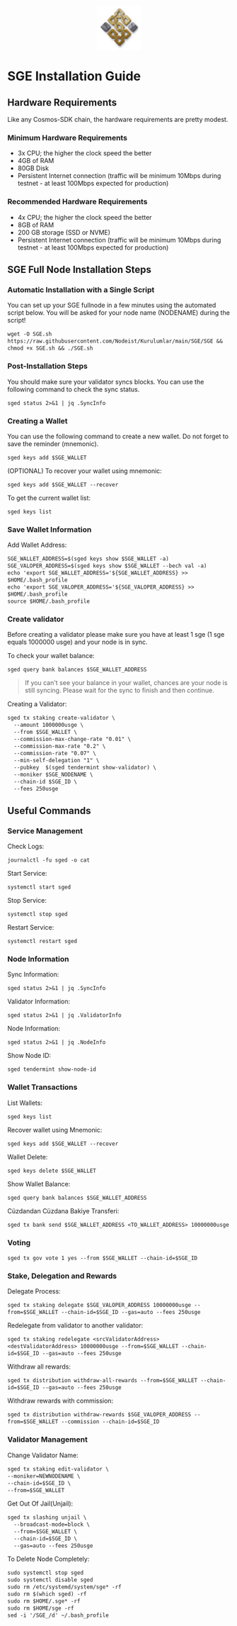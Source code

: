 <p align="center">
  <img height="100" height="auto" src="https://raw.githubusercontent.com/Nodeist/Kurulumlar/main/logos/sge.png">
</p>


# SGE Installation Guide
## Hardware Requirements
Like any Cosmos-SDK chain, the hardware requirements are pretty modest.

### Minimum Hardware Requirements
  - 3x CPU; the higher the clock speed the better
  - 4GB of RAM
  - 80GB Disk
  - Persistent Internet connection (traffic will be minimum 10Mbps during testnet - at least 100Mbps expected for production)

### Recommended Hardware Requirements
  - 4x CPU; the higher the clock speed the better
  - 8GB of RAM
  - 200 GB storage (SSD or NVME)
  - Persistent Internet connection (traffic will be minimum 10Mbps during testnet - at least 100Mbps expected for production)

## SGE Full Node Installation Steps
### Automatic Installation with a Single Script
You can set up your SGE fullnode in a few minutes using the automated script below.
You will be asked for your node name (NODENAME) during the script!

```
wget -O SGE.sh https://raw.githubusercontent.com/Nodeist/Kurulumlar/main/SGE/SGE && chmod +x SGE.sh && ./SGE.sh
```

### Post-Installation Steps

You should make sure your validator syncs blocks.
You can use the following command to check the sync status.
```
sged status 2>&1 | jq .SyncInfo
```

### Creating a Wallet
You can use the following command to create a new wallet. Do not forget to save the reminder (mnemonic).
```
sged keys add $SGE_WALLET
```

(OPTIONAL) To recover your wallet using mnemonic:
```
sged keys add $SGE_WALLET --recover
```

To get the current wallet list:
```
sged keys list
```

### Save Wallet Information
Add Wallet Address:
```
SGE_WALLET_ADDRESS=$(sged keys show $SGE_WALLET -a)
SGE_VALOPER_ADDRESS=$(sged keys show $SGE_WALLET --bech val -a)
echo 'export SGE_WALLET_ADDRESS='${SGE_WALLET_ADDRESS} >> $HOME/.bash_profile
echo 'export SGE_VALOPER_ADDRESS='${SGE_VALOPER_ADDRESS} >> $HOME/.bash_profile
source $HOME/.bash_profile
```


### Create validator
Before creating a validator please make sure you have at least 1 sge (1 sge equals 1000000 usge) and your node is in sync.

To check your wallet balance:
```
sged query bank balances $SGE_WALLET_ADDRESS
```
> If you can't see your balance in your wallet, chances are your node is still syncing. Please wait for the sync to finish and then continue.

Creating a Validator:
```
sged tx staking create-validator \
  --amount 1000000usge \
  --from $SGE_WALLET \
  --commission-max-change-rate "0.01" \
  --commission-max-rate "0.2" \
  --commission-rate "0.07" \
  --min-self-delegation "1" \
  --pubkey  $(sged tendermint show-validator) \
  --moniker $SGE_NODENAME \
  --chain-id $SGE_ID \
  --fees 250usge
```



## Useful Commands
### Service Management
Check Logs:
```
journalctl -fu sged -o cat
```

Start Service:
```
systemctl start sged
```

Stop Service:
```
systemctl stop sged
```

Restart Service:
```
systemctl restart sged
```

### Node Information
Sync Information:
```
sged status 2>&1 | jq .SyncInfo
```

Validator Information:
```
sged status 2>&1 | jq .ValidatorInfo
```

Node Information:
```
sged status 2>&1 | jq .NodeInfo
```

Show Node ID:
```
sged tendermint show-node-id
```

### Wallet Transactions
List Wallets:
```
sged keys list
```

Recover wallet using Mnemonic:
```
sged keys add $SGE_WALLET --recover
```

Wallet Delete:
```
sged keys delete $SGE_WALLET
```

Show Wallet Balance:
```
sged query bank balances $SGE_WALLET_ADDRESS
```

Cüzdandan Cüzdana Bakiye Transferi:
```
sged tx bank send $SGE_WALLET_ADDRESS <TO_WALLET_ADDRESS> 10000000usge
```

### Voting
```
sged tx gov vote 1 yes --from $SGE_WALLET --chain-id=$SGE_ID
```

### Stake, Delegation and Rewards
Delegate Process:
```
sged tx staking delegate $SGE_VALOPER_ADDRESS 10000000usge --from=$SGE_WALLET --chain-id=$SGE_ID --gas=auto --fees 250usge
```

Redelegate from validator to another validator:
```
sged tx staking redelegate <srcValidatorAddress> <destValidatorAddress> 10000000usge --from=$SGE_WALLET --chain-id=$SGE_ID --gas=auto --fees 250usge
```

Withdraw all rewards:
```
sged tx distribution withdraw-all-rewards --from=$SGE_WALLET --chain-id=$SGE_ID --gas=auto --fees 250usge
```

Withdraw rewards with commission:
```
sged tx distribution withdraw-rewards $SGE_VALOPER_ADDRESS --from=$SGE_WALLET --commission --chain-id=$SGE_ID
```

### Validator Management
Change Validator Name:
```
sged tx staking edit-validator \
--moniker=NEWNODENAME \
--chain-id=$SGE_ID \
--from=$SGE_WALLET
```

Get Out Of Jail(Unjail):
```
sged tx slashing unjail \
  --broadcast-mode=block \
  --from=$SGE_WALLET \
  --chain-id=$SGE_ID \
  --gas=auto --fees 250usge
```

To Delete Node Completely:
```
sudo systemctl stop sged
sudo systemctl disable sged
sudo rm /etc/systemd/system/sge* -rf
sudo rm $(which sged) -rf
sudo rm $HOME/.sge* -rf
sudo rm $HOME/sge -rf
sed -i '/SGE_/d' ~/.bash_profile
```
